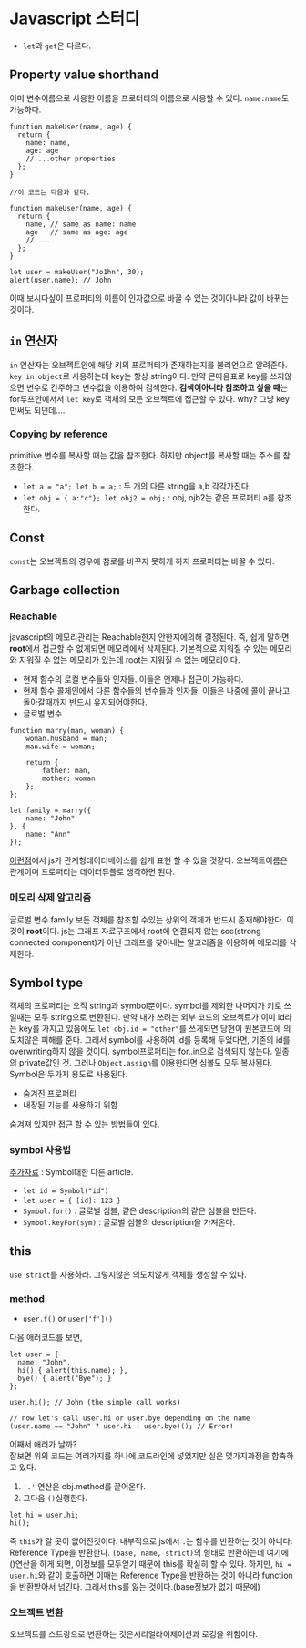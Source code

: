 # Javascript 스터디

 - `let`과 `get`은 다르다.

## Property value shorthand

이미 변수이름으로 사용한 이름을 프로터티의 이름으로 사용할 수 있다. `name:name`도 가능하다. 

~~~
function makeUser(name, age) {
  return {
    name: name, 
    age: age
    // ...other properties
  };
}

//이 코드는 다음과 같다.

function makeUser(name, age) {
  return {
    name, // same as name: name
    age   // same as age: age
    // ...
  };
}

let user = makeUser("Jo1hn", 30);
alert(user.name); // John
~~~

이때 보시다싶이 프로퍼티의 이름이 인자값으로 바꿀 수 있는 것이아니라 값이 바뀌는 것이다. 

## `in` 연산자

`in` 연산자는 오브젝트안에 해당 키의 프로퍼티가 존재하는지를 불리언으로 알려준다. `key in object`로 사용하는데 key는 항상 string이다. 만약 큰따옴표로 key를 쓰지않으면 변수로 간주하고 변수값을 이용하여 검색한다. **검색이아니라 참조하고 싶을 때**는 for루프안에서서 `let key`로 객체의 모든 오브젝트에 접근할 수 있다. why? 그냥 key만써도 되던데....

### Copying by reference 

primitive 변수를 복사할 때는 값을 참조한다. 하지만 object를 복사할 때는 주소를 참조한다. 

 - `let a = "a"; let b = a;` : 두 개의 다른 string을 a,b 각각가진다. 
 - `let obj = { a:"c"}; let obj2 = obj;` : obj, ojb2는 같은 프로퍼티 a를 참조한다.
 

## Const 

`const`는 오브젝트의 경우에 참로를 바꾸지 못하게 하지 프로퍼티는 바꿀 수 있다. 

## Garbage collection

### Reachable
javascript의 메모리관리는 Reachable한지 안한지에의해 결정된다. 즉, 쉽게 말하면 **root**에서 접근할 수 없게되면 메모리에서 삭제된다. 
기본적으로 지워질 수 있는 메모리와 지워질 수 없는 메모리가 있는데 root는 지워질 수 없는 메모리이다.

 - 현제 함수의 로컬 변수들와 인자들. 이들은 언제나 접근이 가능하다.
 - 현제 함수 콜체인에서 다른 함수들의 변수들과 인자들. 이들은 나중에 콜이 끝나고 돌아갈때까지 반드시 유지되어야한다.
 - 글로벌 변수

~~~
function marry(man, woman) {
    woman.husband = man;
    man.wife = woman;

    return {
        father: man,
        mother: woman
    };
};

let family = marry({
    name: "John"
}, {
    name: "Ann"
});
~~~

[이런점](http://javascript.info/garbage-collection)에서 js가 관계형데이터베이스를 쉽게 표현 할 수 있을 것같다. 오브젝트이름은 관계이며 프로퍼티는 데이터튜플로 생각하면 된다.

### 메모리 삭제 알고리즘

글로벌 변수 family 보든 객체를 참조할 수있는 상위의 객체가 반드시 존재해야한다. 이것이 **root**이다. js는 그래프 자료구조에서 root에 연결되지 않는 scc(strong connected component)가 아닌 그래프를 찾아내는 알고리즘을 이용하여 메모리를 삭제한다.


## Symbol type
객체의 프로퍼티는 오직 string과  symbol뿐이다. symbol를 제외한 나머지가 키로 쓰일때는 모두 string으로 변환된다.
만약 내가 쓰려는 외부 코드의 오브첵트가 이미 id라는 key를 가지고 있음에도 `let obj.id = "other"`를 쓰게되면 당현이 원본코드에 의도치않은 피해를 준다. 그래서 symbol를 사용하여 id를 등록해 두었다면, 기존의 id를 overwriting하지 않을 것이다. symbol프로퍼티는 for..in으로 검색되지 않는다. 일종의 private값인 것. 그러나 `Object.assign`를 이용한다면 심볼도 모두 복사된다.  
Symbol은 두가지 용도로 사용된다.

 - 숨겨진 프로퍼티 
 - 내장된 기능를 사용하기 위함 

숨겨져 있지만 접근 할 수 있는 방법들이 있다. 

### symbol 사용법
[추가자료](https://medium.com/@hyunwoojo/javascript-symbol-%EC%97%90-%EB%8C%80%ED%95%B4%EC%84%9C-6aa5903fb6f1) : Symbol대한 다른 article.

 - `let id = Symbol("id")` 
 - `let user = { [id]: 123 }`
 - `Symbol.for()` : 글로벌 심볼, 같은 description의 같은 심볼을 만든다.
 - `Symbol.keyFor(sym)` : 글로벌 심볼의 description을 가져온다.
 
## this
 
`use strict`를 사용하라. 그렇지않은 의도치않게 객체를 생성할 수 있다.

### method 

 - `user.f()` or `user['f']()`

다음 애러코드를 보면,
~~~
let user = {
  name: "John",
  hi() { alert(this.name); },
  bye() { alert("Bye"); }
};

user.hi(); // John (the simple call works)

// now let's call user.hi or user.bye depending on the name
(user.name == "John" ? user.hi : user.bye)(); // Error!
~~~

어째서 애러가 날까?  
잘보면 위의 코드는 여러가지를 하나에 코드라인에 넣었지만 실은 몇가지과정을 함축하고 있다. 

 1. `'.'` 연산은  obj.method를 끌어온다.
 2. 그다음 `()`실행한다. 

~~~
let hi = user.hi;
hi();
~~~

즉 `this`가 갈 곳이 없어진것이다. 내부적으로 js에서 `.`는 함수를 반환하는 것이 아니다. Reference Type을 반환한다. `(base, name, strict)`의 형태로 반환하는데 여기에 ()연산을 하게 되면, 이정보를 모두얻기 때문에 this를 확실히 할 수 있다.
하지만, `hi = user.hi`와 같이 호출하면 이때는 Reference Type을 반환하는 것이 아니라 function을 반환받아서 넘긴다. 그래서 this를 잃는 것이다.(base정보가 없기 때문에) 


### 오브젝트 변환

오브젝트를 스트링으로 변환하는 것은시리얼라이제이션과 로깅을 위함이다.

